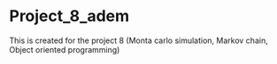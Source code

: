 # Project_8_adem
This is created for the project 8 (Monta carlo simulation, Markov chain, Object oriented programming)
